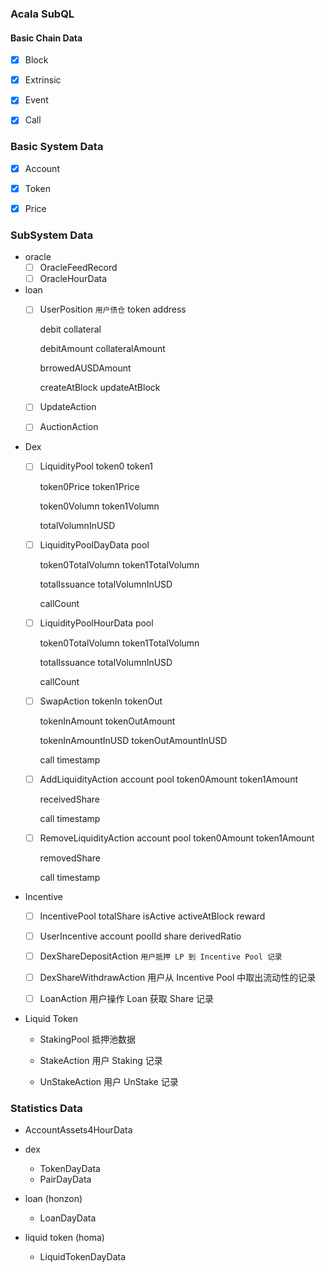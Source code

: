 ### Acala SubQL

#### Basic Chain Data
+ [x] Block

+ [x] Extrinsic

+ [x] Event

+ [x] Call

### Basic System Data
+ [x] Account

+ [x] Token

+ [x] Price

### SubSystem Data

+ oracle
  + [ ] OracleFeedRecord 
  + [ ] OracleHourData

+ loan
  - [ ] UserPosition
    ` 用户债仓 `
    token
    address

    debit
    collateral

    debitAmount
    collateralAmount

    brrowedAUSDAmount

    createAtBlock
    updateAtBlock

  - [ ] UpdateAction

  - [ ] AuctionAction

+ Dex
  - [ ] LiquidityPool
    token0
    token1

    token0Price
    token1Price

    token0Volumn
    token1Volumn

    totalVolumnInUSD

  - [ ] LiquidityPoolDayData
    pool

    token0TotalVolumn
    token1TotalVolumn

    totalIssuance
    totalVolumnInUSD

    callCount

  - [ ] LiquidityPoolHourData
    pool

    token0TotalVolumn
    token1TotalVolumn

    totalIssuance
    totalVolumnInUSD

    callCount
    
  
  - [ ] SwapAction
    tokenIn
    tokenOut

    tokenInAmount
    tokenOutAmount

    tokenInAmountInUSD
    tokenOutAmountInUSD

    call 
    timestamp

  - [ ] AddLiquidityAction
    account
    pool
    token0Amount
    token1Amount

    receivedShare

    call
    timestamp

  - [ ] RemoveLiquidityAction
    account
    pool
    token0Amount
    token1Amount

    removedShare

    call
    timestamp

+ Incentive
  - [ ] IncentivePool
      totalShare
      isActive
      activeAtBlock
      reward
  
  - [ ] UserIncentive
      account
      poolId
      share
      derivedRatio

  - [ ] DexShareDepositAction
    ` 用户抵押 LP 到 Incentive Pool 记录 `
  
  - [ ] DexShareWithdrawAction
    用户从 Incentive Pool 中取出流动性的记录

  - [ ] LoanAction
    用户操作 Loan 获取 Share 记录

+ Liquid Token
  - StakingPool
    抵押池数据
  
  - StakeAction
    用户 Staking 记录

  - UnStakeAction
    用户 UnStake 记录

### Statistics Data

+ AccountAssets4HourData

+ dex
  - TokenDayData
  - PairDayData

+ loan (honzon)
  - LoanDayData

+ liquid token (homa)

  - LiquidTokenDayData